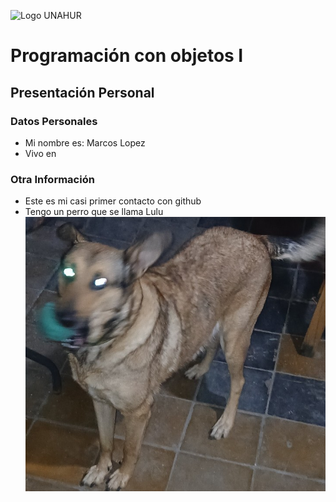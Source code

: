 ![Logo UNAHUR](./UNAHUR.png)

# Programación con objetos I
## Presentación Personal

### Datos Personales
- Mi nombre es: Marcos Lopez
- Vivo en


### Otra Información
- Este es mi casi primer contacto con github
- Tengo un perro que se llama Lulu
![foto Lulu](./Lulu.jpg)

